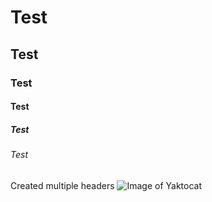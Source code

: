 # Test
## Test
### Test
#### Test
##### Test
###### Test
Created multiple headers
![Image of Yaktocat](https://octodex.github.com/images/yaktocat.png)
